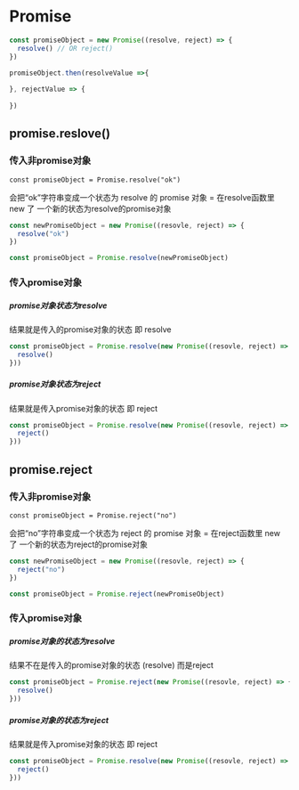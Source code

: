 # Promise

```javascript
const promiseObject = new Promise((resolve, reject) => {
  resolve() // OR reject()
})

promiseObject.then(resolveValue =>{
  
}, rejectValue => {
  
})
```



## promise.reslove()

### 传入非promise对象

```javascipt
const promiseObject = Promise.resolve("ok")
```

会把“ok”字符串变成一个状态为 resolve 的 promise 对象 = 在resolve函数里 new 了 一个新的状态为resolve的promise对象

```javascript
const newPromiseObject = new Promise((resovle, reject) => {
  resolve("ok")
})

const promiseObject = Promise.resolve(newPromiseObject)
```

### 传入promise对象

##### promise对象状态为resolve

结果就是传入的promise对象的状态 即 resolve

```javascript
const promiseObject = Promise.resolve(new Promise((resovle, reject) => {
  resolve()
}))
```



##### promise对象状态为reject

结果就是传入promise对象的状态 即 reject

```javascript
const promiseObject = Promise.resolve(new Promise((resovle, reject) => {
  reject()
}))
```



## promise.reject

### 传入非promise对象

```javascipt
const promiseObject = Promise.reject("no")
```

会把“no”字符串变成一个状态为 reject 的 promise 对象 = 在reject函数里 new 了 一个新的状态为reject的promise对象

```javascript
const newPromiseObject = new Promise((resovle, reject) => {
  reject("no")
})

const promiseObject = Promise.reject(newPromiseObject)
```

### 传入promise对象

##### promise对象的状态为resolve

结果不在是传入的promise对象的状态 (resolve) 而是reject

```javascript
const promiseObject = Promise.reject(new Promise((resovle, reject) => {
  resolve()
}))
```



##### promise对象的状态为reject

结果就是传入promise对象的状态 即 reject

```javascript
const promiseObject = Promise.resolve(new Promise((resovle, reject) => {
  reject()
}))
```

